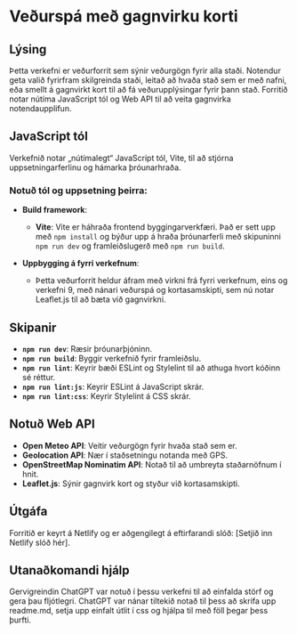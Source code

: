# Veðurspá með gagnvirku korti

## Lýsing

Þetta verkefni er veðurforrit sem sýnir veðurgögn fyrir alla staði. Notendur geta valið fyrirfram skilgreinda staði, leitað að hvaða stað sem er með nafni, eða smellt á gagnvirkt kort til að fá veðurupplýsingar fyrir þann stað. Forritið notar nútíma JavaScript tól og Web API til að veita gagnvirka notendaupplifun.

## JavaScript tól

Verkefnið notar „nútímalegt“ JavaScript tól, Vite, til að stjórna uppsetningarferlinu og hámarka þróunarhraða. 

### Notuð tól og uppsetning þeirra:

- **Build framework**: 
  - **Vite**: Vite er háhraða frontend byggingarverkfæri. Það er sett upp með `npm install` og býður upp á hraða þróunarferli með skipuninni `npm run dev` og framleiðslugerð með `npm run build`.

- **Uppbygging á fyrri verkefnum**:
  - Þetta veðurforrit heldur áfram með virkni frá fyrri verkefnum, eins og verkefni 9, með nánari veðurspá og kortasamskipti, sem nú notar Leaflet.js til að bæta við gagnvirkni.

## Skipanir

- **`npm run dev`**: Ræsir þróunarþjóninn.
- **`npm run build`**: Byggir verkefnið fyrir framleiðslu.
- **`npm run lint`**: Keyrir bæði ESLint og Stylelint til að athuga hvort kóðinn sé réttur.
- **`npm run lint:js`**: Keyrir ESLint á JavaScript skrár.
- **`npm run lint:css`**: Keyrir Stylelint á CSS skrár.

## Notuð Web API

- **Open Meteo API**: Veitir veðurgögn fyrir hvaða stað sem er.
- **Geolocation API**: Nær í staðsetningu notanda með GPS.
- **OpenStreetMap Nominatim API**: Notað til að umbreyta staðarnöfnum í hnit.
- **Leaflet.js**: Sýnir gagnvirk kort og styður við kortasamskipti.

## Útgáfa

Forritið er keyrt á Netlify og er aðgengilegt á eftirfarandi slóð: [Setjið inn Netlify slóð hér].

## Utanaðkomandi hjálp
Gervigreindin ChatGPT var notuð í þessu verkefni til að einfalda störf og gera þau fljótlegri. ChatGPT var nánar tiltekið notað til þess að skrifa upp readme.md, setja upp einfalt útlit í css og hjálpa til með föll þegar þess þurfti. 
